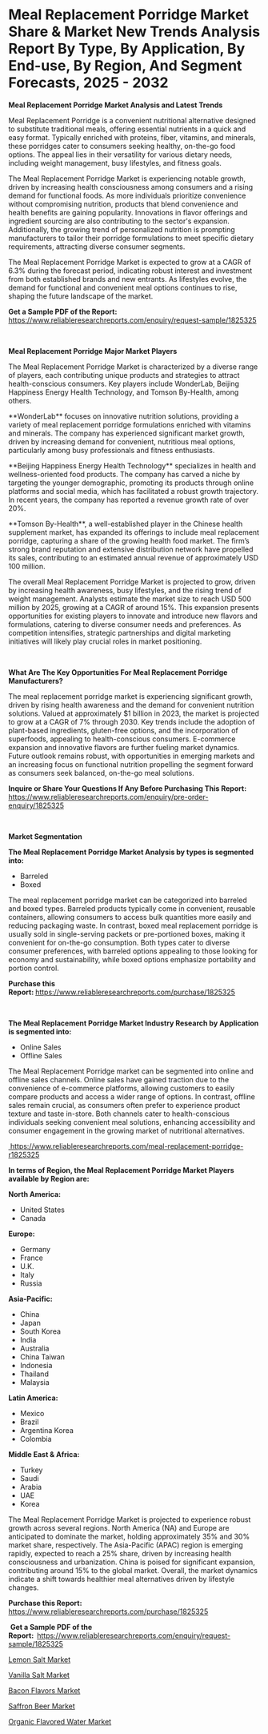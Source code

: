 <p><h1>Meal Replacement Porridge Market Share & Market New Trends Analysis Report By Type, By Application, By End-use, By Region, And Segment Forecasts, 2025 - 2032</h1></p><p><strong>Meal Replacement Porridge Market Analysis and Latest Trends</strong></p>
<p><p>Meal Replacement Porridge is a convenient nutritional alternative designed to substitute traditional meals, offering essential nutrients in a quick and easy format. Typically enriched with proteins, fiber, vitamins, and minerals, these porridges cater to consumers seeking healthy, on-the-go food options. The appeal lies in their versatility for various dietary needs, including weight management, busy lifestyles, and fitness goals.</p><p>The Meal Replacement Porridge Market is experiencing notable growth, driven by increasing health consciousness among consumers and a rising demand for functional foods. As more individuals prioritize convenience without compromising nutrition, products that blend convenience and health benefits are gaining popularity. Innovations in flavor offerings and ingredient sourcing are also contributing to the sector's expansion. Additionally, the growing trend of personalized nutrition is prompting manufacturers to tailor their porridge formulations to meet specific dietary requirements, attracting diverse consumer segments.</p><p>The Meal Replacement Porridge Market is expected to grow at a CAGR of 6.3% during the forecast period, indicating robust interest and investment from both established brands and new entrants. As lifestyles evolve, the demand for functional and convenient meal options continues to rise, shaping the future landscape of the market.</p></p>
<p><strong>Get a Sample PDF of the Report:&nbsp;</strong> <a href="https://www.reliableresearchreports.com/enquiry/request-sample/1825325?utm_campaign=24&utm_medium=2&utm_source=Github&utm_content=ia&utm_term=07042025&utm_id=meal-replacement-porridge">https://www.reliableresearchreports.com/enquiry/request-sample/1825325</a></p>
<p>&nbsp;</p>
<p><strong>Meal Replacement Porridge Major Market Players</strong></p>
<p><p>The Meal Replacement Porridge Market is characterized by a diverse range of players, each contributing unique products and strategies to attract health-conscious consumers. Key players include WonderLab, Beijing Happiness Energy Health Technology, and Tomson By-Health, among others.</p><p>**WonderLab** focuses on innovative nutrition solutions, providing a variety of meal replacement porridge formulations enriched with vitamins and minerals. The company has experienced significant market growth, driven by increasing demand for convenient, nutritious meal options, particularly among busy professionals and fitness enthusiasts.</p><p>**Beijing Happiness Energy Health Technology** specializes in health and wellness-oriented food products. The company has carved a niche by targeting the younger demographic, promoting its products through online platforms and social media, which has facilitated a robust growth trajectory. In recent years, the company has reported a revenue growth rate of over 20%.</p><p>**Tomson By-Health**, a well-established player in the Chinese health supplement market, has expanded its offerings to include meal replacement porridge, capturing a share of the growing health food market. The firm’s strong brand reputation and extensive distribution network have propelled its sales, contributing to an estimated annual revenue of approximately USD 100 million.</p><p>The overall Meal Replacement Porridge Market is projected to grow, driven by increasing health awareness, busy lifestyles, and the rising trend of weight management. Analysts estimate the market size to reach USD 500 million by 2025, growing at a CAGR of around 15%. This expansion presents opportunities for existing players to innovate and introduce new flavors and formulations, catering to diverse consumer needs and preferences. As competition intensifies, strategic partnerships and digital marketing initiatives will likely play crucial roles in market positioning.</p></p>
<p>&nbsp;</p>
<p><strong>What Are The Key Opportunities For Meal Replacement Porridge Manufacturers?</strong></p>
<p><p>The meal replacement porridge market is experiencing significant growth, driven by rising health awareness and the demand for convenient nutrition solutions. Valued at approximately $1 billion in 2023, the market is projected to grow at a CAGR of 7% through 2030. Key trends include the adoption of plant-based ingredients, gluten-free options, and the incorporation of superfoods, appealing to health-conscious consumers. E-commerce expansion and innovative flavors are further fueling market dynamics. Future outlook remains robust, with opportunities in emerging markets and an increasing focus on functional nutrition propelling the segment forward as consumers seek balanced, on-the-go meal solutions.</p></p>
<p><strong>Inquire or Share Your Questions If Any Before Purchasing This Report:</strong> <a href="https://www.reliableresearchreports.com/enquiry/pre-order-enquiry/1825325?utm_campaign=24&utm_medium=2&utm_source=Github&utm_content=ia&utm_term=07042025&utm_id=meal-replacement-porridge">https://www.reliableresearchreports.com/enquiry/pre-order-enquiry/1825325</a></p>
<p>&nbsp;</p>
<p><strong>Market Segmentation</strong></p>
<p><strong>The Meal Replacement Porridge Market Analysis by types is segmented into:</strong></p>
<p><ul><li>Barreled</li><li>Boxed</li></ul></p>
<p><p>The meal replacement porridge market can be categorized into barreled and boxed types. Barreled products typically come in convenient, reusable containers, allowing consumers to access bulk quantities more easily and reducing packaging waste. In contrast, boxed meal replacement porridge is usually sold in single-serving packets or pre-portioned boxes, making it convenient for on-the-go consumption. Both types cater to diverse consumer preferences, with barreled options appealing to those looking for economy and sustainability, while boxed options emphasize portability and portion control.</p></p>
<p><strong>Purchase this Report:&nbsp;</strong><a href="https://www.reliableresearchreports.com/purchase/1825325?utm_campaign=24&utm_medium=2&utm_source=Github&utm_content=ia&utm_term=07042025&utm_id=meal-replacement-porridge">https://www.reliableresearchreports.com/purchase/1825325</a></p>
<p>&nbsp;</p>
<p><strong>The Meal Replacement Porridge Market Industry Research by Application is segmented into:</strong></p>
<p><ul><li>Online Sales</li><li>Offline Sales</li></ul></p>
<p><p>The Meal Replacement Porridge market can be segmented into online and offline sales channels. Online sales have gained traction due to the convenience of e-commerce platforms, allowing customers to easily compare products and access a wider range of options. In contrast, offline sales remain crucial, as consumers often prefer to experience product texture and taste in-store. Both channels cater to health-conscious individuals seeking convenient meal solutions, enhancing accessibility and consumer engagement in the growing market of nutritional alternatives.</p></p>
<p><a href="https://www.reliableresearchreports.com/meal-replacement-porridge-r1825325?utm_campaign=24&utm_medium=2&utm_source=Github&utm_content=ia&utm_term=07042025&utm_id=meal-replacement-porridge">&nbsp;https://www.reliableresearchreports.com/meal-replacement-porridge-r1825325</a></p>
<p><strong>In terms of Region, the Meal Replacement Porridge Market Players available by Region are:</strong></p>
<p>
    <p> <strong> North America: </strong>
        <ul>
            <li>United States</li>
            <li>Canada</li>
        </ul>
        </p> 
    <p> <strong> Europe: </strong>
        <ul>
            <li>Germany</li>
            <li>France</li>
            <li>U.K.</li>
            <li>Italy</li>
            <li>Russia</li>
        </ul>
        </p> 
    <p> <strong> Asia-Pacific: </strong>
        <ul>
            <li>China</li>
            <li>Japan</li>
            <li>South Korea</li>
            <li>India</li>
            <li>Australia</li>
            <li>China Taiwan</li>
            <li>Indonesia</li>
            <li>Thailand</li>
            <li>Malaysia</li>
        </ul>
        </p> 
    <p> <strong> Latin America: </strong>
        <ul>
            <li>Mexico</li>
            <li>Brazil</li>
            <li>Argentina Korea</li>
            <li>Colombia</li>
        </ul>
        </p> 
    <p> <strong> Middle East & Africa: </strong>
        <ul>
            <li>Turkey</li>
            <li>Saudi</li>
            <li>Arabia</li>
            <li>UAE</li>
            <li>Korea</li>
        </ul>
    </p>
    </p>
<p><p>The Meal Replacement Porridge Market is projected to experience robust growth across several regions. North America (NA) and Europe are anticipated to dominate the market, holding approximately 35% and 30% market share, respectively. The Asia-Pacific (APAC) region is emerging rapidly, expected to reach a 25% share, driven by increasing health consciousness and urbanization. China is poised for significant expansion, contributing around 15% to the global market. Overall, the market dynamics indicate a shift towards healthier meal alternatives driven by lifestyle changes.</p></p>
<p><strong>Purchase this Report: </strong><a href="https://www.reliableresearchreports.com/purchase/1825325?utm_campaign=24&utm_medium=2&utm_source=Github&utm_content=ia&utm_term=07042025&utm_id=meal-replacement-porridge">https://www.reliableresearchreports.com/purchase/1825325</a></p>
<p>&nbsp;<strong>Get a Sample PDF of the Report:&nbsp;&nbsp;</strong><a href="https://www.reliableresearchreports.com/enquiry/request-sample/1825325?utm_campaign=24&utm_medium=2&utm_source=Github&utm_content=ia&utm_term=07042025&utm_id=meal-replacement-porridge">https://www.reliableresearchreports.com/enquiry/request-sample/1825325</a></p>
<p><strong></strong></p>
<p><p><a href="https://github.com/swaftaenglem/Market-Research-Report-List-1/blob/main/lemon-salt-market.md?utm_campaign=24&utm_medium=2&utm_source=Github&utm_content=ia&utm_term=07042025&utm_id=meal-replacement-porridge">Lemon Salt Market</a></p><p><a href="https://github.com/ayondaylos/Market-Research-Report-List-1/blob/main/vanilla-salt-market.md?utm_campaign=24&utm_medium=2&utm_source=Github&utm_content=ia&utm_term=07042025&utm_id=meal-replacement-porridge">Vanilla Salt Market</a></p><p><a href="https://github.com/bichukapac/Market-Research-Report-List-1/blob/main/bacon-flavors-market.md?utm_campaign=24&utm_medium=2&utm_source=Github&utm_content=ia&utm_term=07042025&utm_id=meal-replacement-porridge">Bacon Flavors Market</a></p><p><a href="https://github.com/gassmkalay/Market-Research-Report-List-1/blob/main/saffron-beer-market.md?utm_campaign=24&utm_medium=2&utm_source=Github&utm_content=ia&utm_term=07042025&utm_id=meal-replacement-porridge">Saffron Beer Market</a></p><p><a href="https://github.com/laveeasaadrh/Market-Research-Report-List-1/blob/main/organic-flavored-water-market.md?utm_campaign=24&utm_medium=2&utm_source=Github&utm_content=ia&utm_term=07042025&utm_id=meal-replacement-porridge">Organic Flavored Water Market</a></p></p>